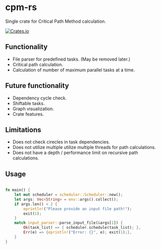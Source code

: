 # cpm-rs

Single crate for Critical Path Method calculation.

[![Crates.io](https://img.shields.io/crates/v/cpm-rs.svg)](https://crates.io/crates/cpm-rs)

## Functionality

- File parser for predefined tasks. (May be removed later.)
- Critical path calculation.
- Calculation of number of maximum parallel tasks at a time.

## Future functionality

- Dependency cycle check.
- Shiftable tasks.
- Graph visualization.
- Crate features.

## Limitations

- Does not check cirecles in task dependencies.
- Does not utilize multiple utilize multiple threads for path calculations.
- Does not have a depth / performance limit on recursive path calculations.

## Usage

```rust

fn main() {
    let mut scheduler = scheduler::Scheduler::new();
    let args: Vec<String> = env::args().collect();
    if args.len() < 2 {
        eprintln!("Please provide an input file path!");
        exit(1);
    }
    match input_parser::parse_input_file(&args[1]) {
        Ok(task_list) => { scheduler.schedule(task_list); },
        Err(e) => {eprintln!("Error: {}", e); exit(1);},
    }
}

```
